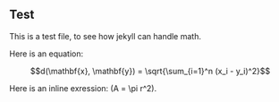 ## Test

This is a test file, to see how jekyll can handle math.

Here is an equation:

$$d(\mathbf{x}, \mathbf{y}) = \sqrt{\sum_{i=1}^n (x_i - y_i)^2}$$

Here is an inline exression: \(A = \pi r^2\).
